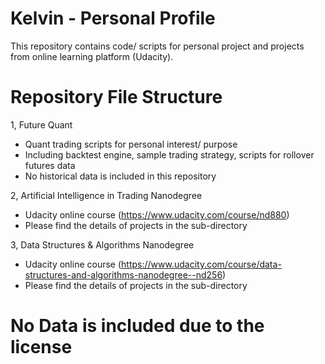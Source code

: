 # Kelvin - Personal Profile
This repository contains code/ scripts for personal project and projects from online learning platform (Udacity). 

# Repository File Structure

1, Future Quant
  - Quant trading scripts for personal interest/ purpose 
  - Including backtest engine, sample trading strategy, scripts for rollover futures data 
  - No historical data is included in this repository
  
2, Artificial Intelligence in Trading Nanodegree
  - Udacity online course (https://www.udacity.com/course/nd880)
  - Please find the details of projects in the sub-directory

3, Data Structures & Algorithms Nanodegree
  - Udacity online course (https://www.udacity.com/course/data-structures-and-algorithms-nanodegree--nd256)
  - Please find the details of projects in the sub-directory

# No Data is included due to the license

